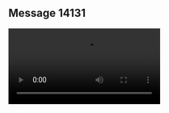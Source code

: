 ## Message 14131



![Video](https://data.iron-swords.co.il/2024/November/27/https://data.iron-swords.co.il/2024/November/27/14131/14131_media.mp4)
